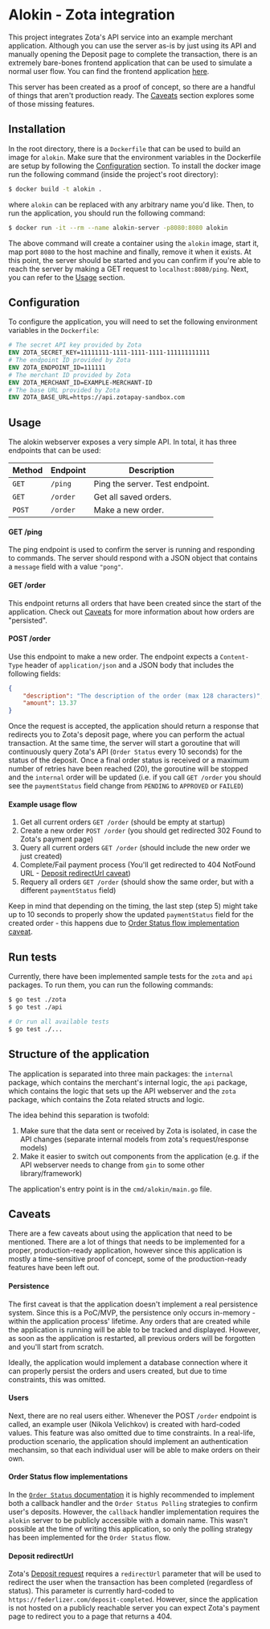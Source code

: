 # Alokin - Zota integration

This project integrates Zota's API service into an example merchant application. Although you can use the server
as-is by just using its API and manually opening the Deposit page to complete the transaction, there is an extremely
bare-bones frontend application that can be used to simulate a normal user flow. You can find the frontend application
[here](https://github.com/federlizer/alokin-zota-integration-frontend).

This server has been created as a proof of concept, so there are a handful of things that aren't production ready. The
[Caveats](#caveats) section explores some of those missing features.

## Installation

In the root directory, there is a `Dockerfile` that can be used to build an image for `alokin`. Make sure that the
environment variables in the Dockerfile are setup by following the [Configuration](#configuration) section. To install
the docker image run the following command (inside the project's root directory):

```bash
$ docker build -t alokin .
```

where `alokin` can be replaced with any arbitrary name you'd like. Then, to run the application, you should run the
following command:

```bash
$ docker run -it --rm --name alokin-server -p8080:8080 alokin
```

The above command will create a container using the `alokin` image, start it, map port `8080` to the host machine and
finally, remove it when it exists. At this point, the server should be started and you can confirm if you're able to
reach the server by making a GET request to `localhost:8080/ping`. Next, you can refer to the [Usage](#usage) section.

## Configuration

To configure the application, you will need to set the following environment variables in the `Dockerfile`:

```Dockerfile
# The secret API key provided by Zota
ENV ZOTA_SECRET_KEY=11111111-1111-1111-1111-111111111111
# The endpoint ID provided by Zota
ENV ZOTA_ENDPOINT_ID=111111
# The merchant ID provided by Zota
ENV ZOTA_MERCHANT_ID=EXAMPLE-MERCHANT-ID
# The base URL provided by Zota
ENV ZOTA_BASE_URL=https://api.zotapay-sandbox.com
```

## Usage

The alokin webserver exposes a very simple API. In total, it has three endpoints that can be used:

| Method | Endpoint | Description                     |
|--------|----------|---------------------------------|
| `GET`  | `/ping`  | Ping the server. Test endpoint. |
| `GET`  | `/order` | Get all saved orders.           |
| `POST` | `/order` | Make a new order.               |


#### GET /ping

The ping endpoint is used to confirm the server is running and responding to commands. The server should respond with
a JSON object that contains a `message` field with a value `"pong"`.

#### GET /order

This endpoint returns all orders that have been created since the start of the application. Check out
[Caveats](#caveats) for more information about how orders are "persisted".

#### POST /order

Use this endpoint to make a new order. The endpoint expects a `Content-Type` header of `application/json` and a JSON
body that includes the following fields:

```json
{
    "description": "The description of the order (max 128 characters)",
    "amount": 13.37
}
```

Once the request is accepted, the application should return a response that redirects you to Zota's deposit page,
where you can perform the actual transaction. At the same time, the server will start a goroutine that will continuously
query Zota's API (`Order Status` every 10 seconds) for the status of the deposit. Once a final order status is received
or a maximum number of retries have been reached (20), the goroutine will be stopped and the `internal` order will be
updated (i.e. if you call `GET /order` you should see the `paymentStatus` field change from `PENDING` to `APPROVED` or
`FAILED`)

#### Example usage flow

1. Get all current orders `GET /order` (should be empty at startup)
2. Create a new order `POST /order` (you should get redirected 302 Found to Zota's payment page)
3. Query all current orders `GET /order` (should include the new order we just created)
4. Complete/Fail payment process (You'll get redirected to 404 NotFound URL - [Deposit redirectUrl caveat](#deposit-redirecturl))
5. Requery all orders `GET /order` (should show the same order, but with a different `paymentStatus` field)

Keep in mind that depending on the timing, the last step (step 5) might take up to 10 seconds to properly show the
updated `paymentStatus` field for the created order - this happens due to
[Order Status flow implementation caveat](#order-status-flow-implementations).

## Run tests

Currently, there have been implemented sample tests for the `zota` and `api` packages. To run them, you can run the
following commands:

```bash
$ go test ./zota
$ go test ./api

# Or run all available tests
$ go test ./...
```

## Structure of the application

The application is separated into three main packages: the `internal` package, which contains the merchant's
internal logic, the `api` package, which contains the logic that sets up the API webserver and the `zota` package,
which contains the Zota related structs and logic.

The idea behind this separation is twofold:
1. Make sure that the data sent or received by Zota is isolated, in case the API changes (separate internal models from zota's request/response models)
2. Make it easier to switch out components from the application (e.g. if the API webserver needs to change from `gin` to some other library/framework)

The application's entry point is in the `cmd/alokin/main.go` file.

## Caveats

There are a few caveats about using the application that need to be mentioned. There are a lot of things that needs to
be implemented for a proper, production-ready application, however since this application is mostly a time-sensitive
proof of concept, some of the production-ready features have been left out.

#### Persistence

The first caveat is that the application doesn't implement a real persistence system. Since this is a PoC/MVP, the
persistence only occurs in-memory - within the application process' lifetime. Any orders that are created while the
application is running will be able to be tracked and displayed. However, as soon as the application is restarted,
all previous orders will be forgotten and you'll start from scratch.

Ideally, the application would implement a database connection where it can properly persist the orders and users
created, but due to time constraints, this was omitted.

#### Users

Next, there are no real users either. Whenever the POST `/order` endpoint is called, an example user (Nikola Velichkov)
is created with hard-coded values. This feature was also omitted due to time constraints. In a real-life, production
scenario, the application should implement an authentication mechansim, so that each individual user will be able to
make orders on their own.

#### Order Status flow implementations

In the [`Order Status` documentation](https://doc.zota.com/deposit/1.0/?shell#order-status-request) it is highly
recommended to implement both a callback handler and the `Order Status Polling` strategies to confirm user's deposits.
However, the `callback` handler implementation requires the `alokin` server to be publicly accessible with a domain
name. This wasn't possible at the time of writing this application, so only the polling strategy has been implemented
for the `Order Status` flow.

#### Deposit redirectUrl

Zota's [Deposit request](https://doc.zota.com/deposit/1.0/?shell#deposit-request) requires a `redirectUrl` parameter
that will be used to redirect the user when the transaction has been completed (regardless of status). This parameter
is currently hard-coded to `https://federlizer.com/deposit-completed`. However, since the application is not hosted on
a publicly reachable server you can expect Zota's payment page to redirect you to a page that returns a 404.
